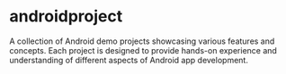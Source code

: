 # androidproject
A collection of Android demo projects showcasing various features and concepts. Each project is designed to provide hands-on experience and understanding of different aspects of Android app development.
